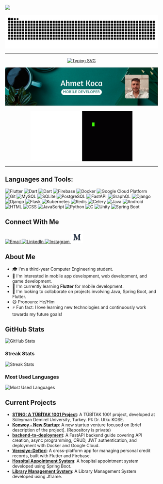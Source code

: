 ![](https://komarev.com/ghpvc/?username=CagatayAkkas&color=blue)

<picture>
  <source media="(prefers-color-scheme: dark)" srcset="https://raw.githubusercontent.com/AhmetKoca32/AhmetKoca32/output/github-contribution-grid-snake-dark.svg">
  <source media="(prefers-color-scheme: light)" srcset="https://raw.githubusercontent.com/AhmetKoca32/AhmetKoca32/output/github-contribution-grid-snake.svg">
  <img alt="github contribution grid snake animation" src="https://raw.githubusercontent.com/AhmetKoca32/AhmetKoca32/output/github-contribution-grid-snake.svg">
</picture>

---

<div align="center">
 <a href="https://github.com/CagatayAkkas">
  <img src="https://readme-typing-svg.demolab.com?font=Fira+Code&size=28&duration=3000&pause=500&center=true&vCenter=true&width=435&lines=%e2%9c%a8+Ahmet+Koca+%e2%9c%a8;%f0%9f%93%9a+Mobile+Developer+%f0%9f%92%bb;Welcome+To+My+Profile+%f0%9f%91%80" alt="Typing SVG" />
 </a>
</div>

![MasterHead](https://github.com/AhmetKoca32/AhmetKoca32/blob/main/Banner2.png)

<div align="center">
    <img src="https://github.com/AhmetKoca32/AhmetKoca32/blob/main/game-changer-game-changers.gif" 
         alt="Coding" 
         width="33%" 
         height="auto" 
         style="display: inline-block;">
    <img src="https://github.com/AhmetKoca32/AhmetKoca32/blob/main/code-coding.gif" 
         alt="Coding" 
         width="33%" 
         height="auto" 
         style="display: inline-block;">
</div>

---

## Languages and Tools:

<p align="left">
  <!-- Flutter -->
  <img src="https://img.icons8.com/color/48/000000/flutter.png" alt="Flutter" width="40" height="40"/>
  <!-- Dart -->
  <img src="https://img.icons8.com/color/48/000000/dart.png" alt="Dart" width="40" height="40"/>
  <!-- Figma -->
  <img src="https://cdn.jsdelivr.net/gh/devicons/devicon@latest/icons/figma/figma-original.svg" alt="Dart" width="40" height="40"/>
  <!-- Firebase -->
  <img src="https://img.icons8.com/color/48/000000/firebase.png" alt="Firebase" width="40" height="40"/>
  <!-- Docker -->
  <img src="https://img.icons8.com/color/48/000000/docker.png" alt="Docker" width="40" height="40"/>
  <!-- Google Cloud Platform -->
  <img src="https://img.icons8.com/color/48/000000/google-cloud.png" alt="Google Cloud Platform" width="40" height="40"/>
  <!-- Git -->
  <img src="https://img.icons8.com/color/48/000000/git.png" alt="Git" width="40" height="40"/>
  <!-- MySQL -->
  <img src="https://img.icons8.com/fluency/48/000000/mysql-logo.png" alt="MySQL" width="40" height="40"/>
  <!-- SQLite -->
  <img src="https://img.icons8.com/ios/50/000000/sqlite.png" alt="SQLite" width="40" height="40"/>
  <!-- PostgreSQL -->
  <img src="https://img.icons8.com/color/48/000000/postgreesql.png" alt="PostgreSQL" width="40" height="40"/>
  <!-- FastAPI -->
  <img src="https://cdn.jsdelivr.net/gh/devicons/devicon/icons/fastapi/fastapi-original.svg" alt="FastAPI" width="40" height="40"/>
  <!-- GraphQL -->
  <img src="https://cdn.jsdelivr.net/gh/devicons/devicon/icons/graphql/graphql-plain.svg" alt="GraphQL" width="40" height="40"/>
  <!-- Django -->
  <img src="https://cdn.jsdelivr.net/gh/devicons/devicon/icons/django/django-plain.svg" alt="Django" width="40" height="40"/>
  <!-- Django Rest Framework-->
  <img src="https://cdn.jsdelivr.net/gh/devicons/devicon@latest/icons/djangorest/djangorest-original.svg" alt="Django" width="40" height="40"/>
  <!-- Flask -->
  <img src="https://cdn.jsdelivr.net/gh/devicons/devicon@latest/icons/flask/flask-original-wordmark.svg" alt="Flask" width="40" height="40"/>
  <!-- Kubernetes -->
  <img src="https://img.icons8.com/color/48/000000/kubernetes.png" alt="Kubernetes" width="40" height="40"/>
  <!-- Redis -->
  <img src="https://cdn.jsdelivr.net/gh/devicons/devicon/icons/redis/redis-original-wordmark.svg" alt="Redis" width="40" height="40"/>
  <!-- Celery -->
  <img src="https://img.icons8.com/color/48/000000/celery.png" alt="Celery" width="40" height="40"/>
  <!-- Java -->
  <img src="https://img.icons8.com/color/48/000000/java-coffee-cup-logo.png" alt="Java" width="40" height="40"/>
  <!-- Android (Java) -->
  <img src="https://img.icons8.com/color/48/000000/android-os.png" alt="Android" width="40" height="40"/>
  <!-- HTML -->
  <img src="https://img.icons8.com/color/48/000000/html-5.png" alt="HTML" width="40" height="40"/>
  <!-- CSS -->
  <img src="https://img.icons8.com/color/48/000000/css3.png" alt="CSS" width="40" height="40"/>
  <!-- JavaScript -->
  <img src="https://img.icons8.com/color/48/000000/javascript.png" alt="JavaScript" width="40" height="40"/>
  <!-- Python -->
  <img src="https://img.icons8.com/color/48/000000/python.png" alt="Python" width="40" height="40"/>
  <!-- C -->
  <img src="https://img.icons8.com/color/48/000000/c-programming.png" alt="C" width="40" height="40"/>
  <!-- Unity -->
  <img src="https://img.icons8.com/color/48/000000/unity.png" alt="Unity" width="40" height="40"/>
  <!-- Spring Boot -->
  <img src="https://img.icons8.com/color/48/000000/spring-logo.png" alt="Spring Boot" width="40" height="40"/>
</p>

## Connect With Me
<p align="left">
  <!-- Email -->
  <a href="mailto:kocaahmetkoca32@gmail.com" target="_blank">
    <img src="https://img.icons8.com/fluency/48/000000/gmail-new.png" alt="Email" width="40" height="40"/>
  </a>
  <!-- LinkedIn -->
  <a href="https://www.linkedin.com/in/ahmet-koca-75a995258/" target="_blank">
    <img src="https://img.icons8.com/color/48/000000/linkedin.png" alt="LinkedIn" width="40" height="40"/>
  </a>
  <!-- Instagram -->
  <a href="https://www.instagram.com/ahmetkoca/" target="_blank">
    <img src="https://img.icons8.com/fluency/48/000000/instagram-new.png" alt="Instagram" width="40" height="40"/>
  <!-- Medium -->
<a href="https://medium.com/@ahmetkocaa" target="_blank">
  <img src="medium.png" alt="Medium" width="40" height="40"/>
</a>

</p>

## About Me

- 🎓 I'm a third-year Computer Engineering student.
- 👀 I'm interested in mobile app development, web development, and game development.
- 🌱 I'm currently learning **Flutter** for mobile development.
- 💞️ I'm looking to collaborate on projects involving Java, Spring Boot, and Flutter.
- 😄 Pronouns: He/Him
- ⚡ Fun fact: I love learning new technologies and continuously work towards my future goals!

## GitHub Stats

![GitHub Stats](https://github-readme-stats.vercel.app/api?username=AhmetKoca32&show_icons=true&theme=chartreuse-dark)

### Streak Stats

![Streak Stats](https://streak-stats.demolab.com/?user=AhmetKoca32&theme=chartreuse-dark)


### Most Used Languages 

![Most Used Languages](https://github-readme-stats.vercel.app/api/top-langs/?username=AhmetKoca32&langs_count=5&layout=compact&theme=chartreuse-dark&custom_title=Languages&hide=c%23)

## Current Projects

- **[STING: A TÜBİTAK 1001 Project](https://github.com/tubitaksting)**: A TÜBİTAK 1001 project, developed at Süleyman Demirel University, Turkey. PI: Dr. Utku KOSE.
- **[Konwoy - New Startup](#)**: A new startup venture focused on [brief description of the project]. (Repository is private)
- **[backend-to-deployment](https://github.com/AhmetKoca32/backend-to-deployment)**: A FastAPI backend guide covering API creation, async programming, CRUD, JWT authentication, and deployment with Docker and Google Cloud.
- **[Veresiye-Defteri](https://github.com/AhmetKoca32/Veresiye-Defteri)**: A cross-platform app for managing personal credit records, built with Flutter and Firebase.
- **[Hospital Appointment System](https://github.com/AhmetKoca32/Hospital-Appointment-System)**: A hospital appointment system developed using Spring Boot.
- **[Library Management System](https://github.com/AhmetKoca32/Library-Management-System)**: A Library Management System developed using Jframe.






